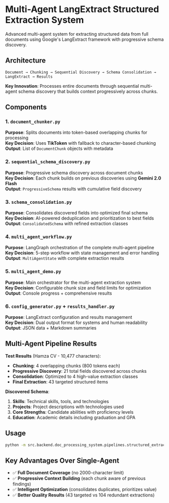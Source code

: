 # Multi-Agent LangExtract Structured Extraction System

Advanced multi-agent system for extracting structured data from full documents using Google's LangExtract framework with progressive schema discovery.

## Architecture

```
Document → Chunking → Sequential Discovery → Schema Consolidation → LangExtract → Results
```

**Key Innovation**: Processes entire documents through sequential multi-agent schema discovery that builds context progressively across chunks.

## Components

### 1. `document_chunker.py`
**Purpose**: Splits documents into token-based overlapping chunks for processing  
**Key Decision**: Uses **TikToken** with fallback to character-based chunking  
**Output**: List of `DocumentChunk` objects with metadata

### 2. `sequential_schema_discovery.py` 
**Purpose**: Progressive schema discovery across document chunks  
**Key Decision**: Each chunk builds on previous discoveries using **Gemini 2.0 Flash**  
**Output**: `ProgressiveSchema` results with cumulative field discovery

### 3. `schema_consolidation.py`
**Purpose**: Consolidates discovered fields into optimized final schema  
**Key Decision**: AI-powered deduplication and prioritization to best fields  
**Output**: `ConsolidatedSchema` with refined extraction classes

### 4. `multi_agent_workflow.py`
**Purpose**: LangGraph orchestration of the complete multi-agent pipeline  
**Key Decision**: 5-step workflow with state management and error handling  
**Output**: `MultiAgentState` with complete extraction results

### 5. `multi_agent_demo.py`
**Purpose**: Main orchestrator for the multi-agent extraction system  
**Key Decision**: Configurable chunk size and field limits for optimization  
**Output**: Console progress + comprehensive results

### 6. `config_generator.py` + `results_handler.py`
**Purpose**: LangExtract configuration and results management  
**Key Decision**: Dual output format for systems and human readability  
**Output**: JSON data + Markdown summaries

## Multi-Agent Pipeline Results

**Test Results** (Hamza CV - 10,477 characters):
- **Chunking**: 4 overlapping chunks (800 tokens each)
- **Progressive Discovery**: 21 total fields discovered across chunks
- **Consolidation**: Optimized to 4 high-value extraction classes
- **Final Extraction**: 43 targeted structured items

**Discovered Schema**:
1. **Skills**: Technical skills, tools, and technologies
2. **Projects**: Project descriptions with technologies used  
3. **Core Strengths**: Candidate abilities with proficiency levels
4. **Education**: Academic details including graduation and GPA

## Usage

```bash
python -m src.backend.doc_processing_system.pipelines.structured_extraction.demo.multi_agent_demo
```

## Key Advantages Over Single-Agent

- ✅ **Full Document Coverage** (no 2000-character limit)
- ✅ **Progressive Context Building** (each chunk aware of previous findings)
- ✅ **Intelligent Optimization** (consolidates duplicates, prioritizes value)
- ✅ **Better Quality Results** (43 targeted vs 104 redundant extractions)